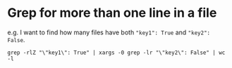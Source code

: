 # Grep for more than one line in a file

e.g. I want to find how many files have both `"key1": True` and `"key2": False`. 


```
grep -rlZ "\"key1\": True" | xargs -0 grep -lr "\"key2\": False" | wc -l
```
